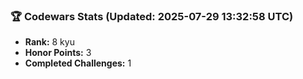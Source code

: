 ### 🏆 Codewars Stats (Updated: 2025-07-29 13:32:58 UTC)

- **Rank:** 8 kyu
- **Honor Points:** 3
- **Completed Challenges:** 1
